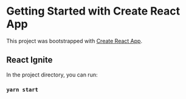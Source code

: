 # Getting Started with Create React App

This project was bootstrapped with [Create React App](https://github.com/facebook/create-react-app).

## React Ignite

In the project directory, you can run:

### `yarn start`


